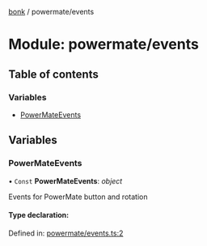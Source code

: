 [bonk](../README.md) / powermate/events

# Module: powermate/events

## Table of contents

### Variables

- [PowerMateEvents](powermate_events.md#powermateevents)

## Variables

### PowerMateEvents

• `Const` **PowerMateEvents**: *object*

Events for PowerMate button and rotation

#### Type declaration:

Defined in: [powermate/events.ts:2](https://github.com/expandrew/media-cube/blob/a702056/bonk/src/devices/powermate/events.ts#L2)
